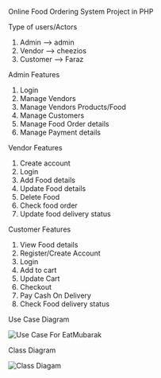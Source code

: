 Online Food Ordering System Project in PHP


Type of users/Actors

  1.	Admin --> admin 
  2.	Vendor --> cheezios
  3.	Customer --> Faraz



  
Admin Features

  1.	Login
  2.	Manage Vendors
  3.	Manage Vendors Products/Food
  4.	Manage Customers
  5.	Manage Food Order details
  6.	Manage Payment details
  
Vendor Features

  1.	Create account
  2.	Login
  3.	Add Food details
  4.	Update Food details
  5.	Delete Food
  6.	Check food order
  7.	Update food delivery status
  
Customer Features

  1.	View Food details
  2.	Register/Create Account
  3.	Login
  4.	Add to cart
  5.	Update Cart
  6.	Checkout
  7.	Pay Cash On Delivery
  8.	Check Food delivery status

Use Case Diagram

![Use Case For EatMubarak](https://user-images.githubusercontent.com/85122271/127767651-fac40325-efff-479e-b9cb-9165a7e1cc5c.jpg)

Class Diagram

![Class Diagam](https://user-images.githubusercontent.com/85122271/127771965-ebb55a05-5e21-444e-939e-02a193eef2f3.png)


